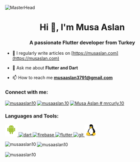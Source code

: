 ![MasterHead](https://webmaster.kitchen/wp-content/uploads/firebase_flutter.png)

<h1 align="center">Hi 👋, I'm Musa Aslan</h1>
<h3 align="center">A passionate Flutter developer from Turkey</h3>

- 📝 I regularly write articles on [https://musaslan.com](https://musaslan.com)

- 💬 Ask me about **Flutter and Dart**

- 📫 How to reach me **musaaslan3791@gmail.com**

<h3 align="left">Connect with me:</h3>
<p align="left">
<a href="https://linkedin.com/in/musaaslan10" target="blank"><img align="center" src="https://raw.githubusercontent.com/rahuldkjain/github-profile-readme-generator/master/src/images/icons/Social/linked-in-alt.svg" alt="musaaslan10" height="30" width="40" /></a>
<a href="https://instagram.com/musaaslan.10" target="blank"><img align="center" src="https://raw.githubusercontent.com/rahuldkjain/github-profile-readme-generator/master/src/images/icons/Social/instagram.svg" alt="musaaslan.10" height="30" width="40" /></a>
<a href="https://discord.gg/Musa Aslan # mrcurly.10" target="blank"><img align="center" src="https://raw.githubusercontent.com/rahuldkjain/github-profile-readme-generator/master/src/images/icons/Social/discord.svg" alt="Musa Aslan # mrcurly.10" height="30" width="40" /></a>
</p>

<h3 align="left">Languages and Tools:</h3>
<p align="left"> <a href="https://developer.android.com" target="_blank" rel="noreferrer"> <img src="https://raw.githubusercontent.com/devicons/devicon/master/icons/android/android-original-wordmark.svg" alt="android" width="40" height="40"/> </a> <a href="https://dart.dev" target="_blank" rel="noreferrer"> <img src="https://www.vectorlogo.zone/logos/dartlang/dartlang-icon.svg" alt="dart" width="40" height="40"/> </a> <a href="https://firebase.google.com/" target="_blank" rel="noreferrer"> <img src="https://www.vectorlogo.zone/logos/firebase/firebase-icon.svg" alt="firebase" width="40" height="40"/> </a> <a href="https://flutter.dev" target="_blank" rel="noreferrer"> <img src="https://www.vectorlogo.zone/logos/flutterio/flutterio-icon.svg" alt="flutter" width="40" height="40"/> </a> <a href="https://git-scm.com/" target="_blank" rel="noreferrer"> <img src="https://www.vectorlogo.zone/logos/git-scm/git-scm-icon.svg" alt="git" width="40" height="40"/> </a> <a href="https://www.linux.org/" target="_blank" rel="noreferrer"> <img src="https://raw.githubusercontent.com/devicons/devicon/master/icons/linux/linux-original.svg" alt="linux" width="40" height="40"/> </a> </p>

<p><img align="left" src="https://github-readme-stats.vercel.app/api/top-langs?username=musaaslan10&show_icons=true&locale=en&layout=compact" alt="musaaslan10" /></p>

<p>&nbsp;<img align="center" src="https://github-readme-stats.vercel.app/api?username=musaaslan10&show_icons=true&locale=en" alt="musaaslan10" /></p>

<p><img align="center" src="https://github-readme-streak-stats.herokuapp.com/?user=musaaslan10&" alt="musaaslan10" /></p>
